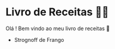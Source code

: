 # Livro de Receitas :man_cook:

Olá ! Bem vindo ao meu livro de receitas :wave:

- Strognoff de Frango


